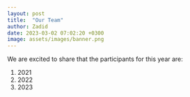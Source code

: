 ```yaml
---
layout: post
title:  "Our Team"
author: Zadid
date: 2023-03-02 07:02:20 +0300
image: assets/images/banner.png
---
```

We are excited to share that the participants for this year are:
<ol>
  <li>2021</li>
  <li>2022</li>
  <li><a>2023</a></li>
</ol> 

